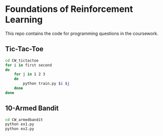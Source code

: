 # Foundations of Reinforcement Learning
This repo contains the code for programming questions in the coursework.
## Tic-Tac-Toe
```sh
cd CW_tictactoe
for i in first second
do
    for j in 1 2 3
    do
        python train.py $i $j
    done
done
```
## 10-Armed Bandit
```sh
cd CW_armedbandit
python ex1.py
python ex2.py
```